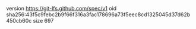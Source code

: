 version https://git-lfs.github.com/spec/v1
oid sha256:43f5c9febc2b9f66f316a3fac178696a73f5eec8cd1325045d37d62b450cb60c
size 697
